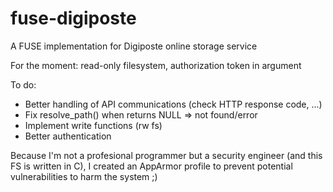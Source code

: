# fuse-digiposte

A FUSE implementation for Digiposte online storage service

For the moment: read-only filesystem, authorization token in argument

To do:
- Better handling of API communications (check HTTP response code, ...)
- Fix resolve_path() when returns NULL => not found/error
- Implement write functions (rw fs)
- Better authentication

Because I'm not a profesional programmer but a security engineer (and this FS is written in C), I created an AppArmor profile to prevent potential vulnerabilities to harm the system ;)
